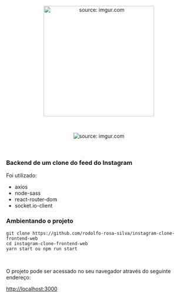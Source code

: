 <p  align="center">
<img src="https://i.imgur.com/FGp7IlS.jpg" title="source: imgur.com" height="300" />
</p>
<br>
<p  align="center">
<img src="https://i.imgur.com/jRmIcGs.png" title="source: imgur.com" />
</p>
<br>
<h3>Backend de um clone do feed do Instagram</h3>

<p>Foi utilizado:</p>

- axios
- node-sass
- react-router-dom
- socket.io-client

<h3>Ambientando o projeto</h3>

    git clone https://github.com/rodolfo-rosa-silva/instagram-clone-frontend-web
    cd instagram-clone-frontend-web
    yarn start ou npm run start

<br>

<p>O projeto pode ser acessado no seu navegador através do seguinte endereço:</p>

<a href="http://localhost:3000" target="_blank">http://localhost:3000</a>

